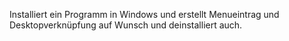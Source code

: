 Installiert ein Programm in Windows und erstellt Menueintrag und Desktopverknüpfung auf Wunsch und deinstalliert auch.

